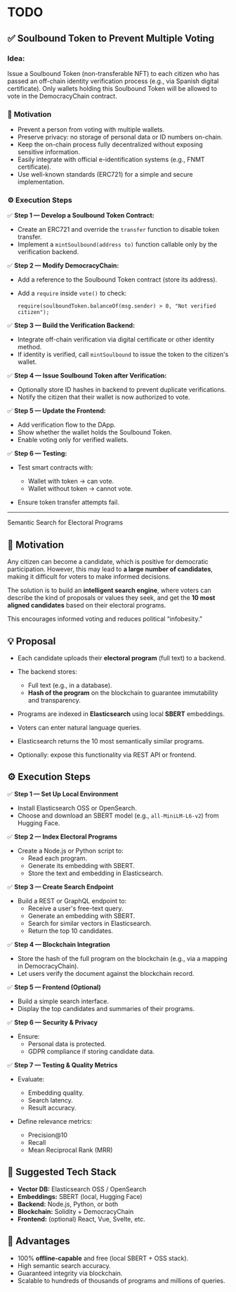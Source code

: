 # TODO

## ✅ Soulbound Token to Prevent Multiple Voting

### **Idea:**

Issue a Soulbound Token (non-transferable NFT) to each citizen who has
passed an off-chain identity verification process (e.g., via Spanish
digital certificate). Only wallets holding this Soulbound Token will
be allowed to vote in the DemocracyChain contract.

### 🎯 **Motivation**

- Prevent a person from voting with multiple wallets.
- Preserve privacy: no storage of personal data or ID numbers
  on-chain.
- Keep the on-chain process fully decentralized without exposing
  sensitive information.
- Easily integrate with official e-identification systems (e.g., FNMT
  certificate).
- Use well-known standards (ERC721) for a simple and secure
  implementation.

### ⚙️ **Execution Steps**

✅ **Step 1 — Develop a Soulbound Token Contract:**

- Create an ERC721 and override the `transfer` function to disable
  token transfer.
- Implement a `mintSoulbound(address to)` function callable only by
  the verification backend.

✅ **Step 2 — Modify DemocracyChain:**

- Add a reference to the Soulbound Token contract (store its address).
- Add a `require` inside `vote()` to check:

  ```solidity
  require(soulboundToken.balanceOf(msg.sender) > 0, "Not verified citizen");
  ```

✅ **Step 3 — Build the Verification Backend:**

- Integrate off-chain verification via digital certificate or other
  identity method.
- If identity is verified, call `mintSoulbound` to issue the token to
  the citizen's wallet.

✅ **Step 4 — Issue Soulbound Token after Verification:**

- Optionally store ID hashes in backend to prevent duplicate
  verifications.
- Notify the citizen that their wallet is now authorized to vote.

✅ **Step 5 — Update the Frontend:**

- Add verification flow to the DApp.
- Show whether the wallet holds the Soulbound Token.
- Enable voting only for verified wallets.

✅ **Step 6 — Testing:**

- Test smart contracts with:
  - Wallet with token → can vote.
  - Wallet without token → cannot vote.

- Ensure token transfer attempts fail.

---

Semantic Search for Electoral Programs

## 🎯 **Motivation**

Any citizen can become a candidate, which is positive for democratic
participation. However, this may lead to **a large number of
candidates**, making it difficult for voters to make informed
decisions.

The solution is to build an **intelligent search engine**, where
voters can describe the kind of proposals or values they seek, and get
the **10 most aligned candidates** based on their electoral programs.

This encourages informed voting and reduces political “infobesity.”

## 💡 **Proposal**

- Each candidate uploads their **electoral program** (full text) to a
  backend.
- The backend stores:
  - Full text (e.g., in a database).
  - **Hash of the program** on the blockchain to guarantee
    immutability and transparency.

- Programs are indexed in **Elasticsearch** using local **SBERT**
  embeddings.
- Voters can enter natural language queries.
- Elasticsearch returns the 10 most semantically similar programs.
- Optionally: expose this functionality via REST API or frontend.

## ⚙️ **Execution Steps**

✅ **Step 1 — Set Up Local Environment**

- Install Elasticsearch OSS or OpenSearch.
- Choose and download an SBERT model (e.g., `all-MiniLM-L6-v2`) from
  Hugging Face.

✅ **Step 2 — Index Electoral Programs**

- Create a Node.js or Python script to:
  - Read each program.
  - Generate its embedding with SBERT.
  - Store the text and embedding in Elasticsearch.

✅ **Step 3 — Create Search Endpoint**

- Build a REST or GraphQL endpoint to:
  - Receive a user's free-text query.
  - Generate an embedding with SBERT.
  - Search for similar vectors in Elasticsearch.
  - Return the top 10 candidates.

✅ **Step 4 — Blockchain Integration**

- Store the hash of the full program on the blockchain (e.g., via a
  mapping in DemocracyChain).
- Let users verify the document against the blockchain record.

✅ **Step 5 — Frontend (Optional)**

- Build a simple search interface.
- Display the top candidates and summaries of their programs.

✅ **Step 6 — Security & Privacy**

- Ensure:
  - Personal data is protected.
  - GDPR compliance if storing candidate data.

✅ **Step 7 — Testing & Quality Metrics**

- Evaluate:
  - Embedding quality.
  - Search latency.
  - Result accuracy.

- Define relevance metrics:
  - Precision\@10
  - Recall
  - Mean Reciprocal Rank (MRR)

## 🔗 **Suggested Tech Stack**

- **Vector DB:** Elasticsearch OSS / OpenSearch
- **Embeddings:** SBERT (local, Hugging Face)
- **Backend:** Node.js, Python, or both
- **Blockchain:** Solidity + DemocracyChain
- **Frontend:** (optional) React, Vue, Svelte, etc.

## 🚀 **Advantages**

- 100% **offline-capable** and free (local SBERT + OSS stack).
- High semantic search accuracy.
- Guaranteed integrity via blockchain.
- Scalable to hundreds of thousands of programs and millions of
  queries.
